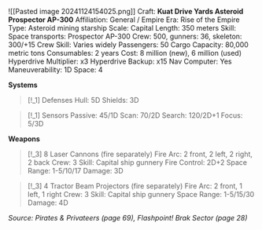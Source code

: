 ![[Pasted image 20241124154025.png]]
Craft: **Kuat Drive Yards Asteroid Prospector AP-300**
Affiliation: General / Empire
Era: Rise of the Empire
Type: Asteroid mining starship
Scale: Capital
Length: 350 meters
Skill: Space transports: Prospector AP-300
Crew: 500, gunners: 36, skeleton: 300/+15
Crew Skill: Varies widely
Passengers: 50
Cargo Capacity: 80,000 metric tons
Consumables: 2 years
Cost: 8 million (new), 6 million (used)
Hyperdrive Multiplier: x3
Hyperdrive Backup: x15
Nav Computer: Yes
Maneuverability: 1D
Space: 4

**Systems**
> [!_1] Defenses
> Hull: 5D
> Shields: 3D

> [!_1] Sensors
> Passive: 45/1D
> Scan: 70/2D
> Search: 120/2D+1
> Focus: 5/3D

**Weapons**
> [!_3] 8 Laser Cannons (fire separately)
> Fire Arc: 2 front, 2 left, 2 right, 2 back
> Crew: 3
> Skill: Capital ship gunnery
> Fire Control: 2D+2
> Space Range: 1-5/10/17
> Damage: 3D

> [!_3] 4 Tractor Beam Projectors (fire separately)
> Fire Arc: 2 front, 1 left, 1 right
> Crew: 3
> Skill: Capital ship gunnery
> Space Range: 1-5/15/30
> Damage: 4D



*Source: Pirates & Privateers (page 69), Flashpoint! Brak Sector (page 28)*